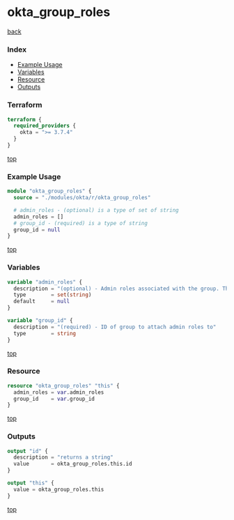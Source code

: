 # okta_group_roles

[back](../okta.md)

### Index

- [Example Usage](#example-usage)
- [Variables](#variables)
- [Resource](#resource)
- [Outputs](#outputs)

### Terraform

```terraform
terraform {
  required_providers {
    okta = ">= 3.7.4"
  }
}
```

[top](#index)

### Example Usage

```terraform
module "okta_group_roles" {
  source = "./modules/okta/r/okta_group_roles"

  # admin_roles - (optional) is a type of set of string
  admin_roles = []
  # group_id - (required) is a type of string
  group_id = null
}
```

[top](#index)

### Variables

```terraform
variable "admin_roles" {
  description = "(optional) - Admin roles associated with the group. This can also be done per user."
  type        = set(string)
  default     = null
}

variable "group_id" {
  description = "(required) - ID of group to attach admin roles to"
  type        = string
}
```

[top](#index)

### Resource

```terraform
resource "okta_group_roles" "this" {
  admin_roles = var.admin_roles
  group_id    = var.group_id
}
```

[top](#index)

### Outputs

```terraform
output "id" {
  description = "returns a string"
  value       = okta_group_roles.this.id
}

output "this" {
  value = okta_group_roles.this
}
```

[top](#index)